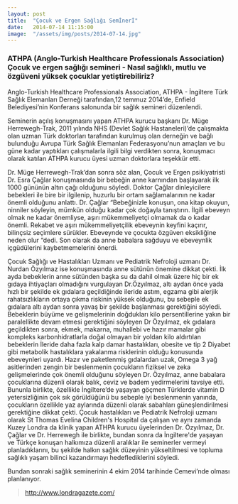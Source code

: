 ```yaml
---
layout: post
title:  "Çocuk ve Ergen Sağlığı Semİnerİ"
date:   2014-07-14 11:15:00
image:  "/assets/img/posts/2014-07-14.jpg"
---
```

### ATHPA (Anglo-Turkish Healthcare Professionals Association) Çocuk ve ergen sağlığı semineri - Nasıl sağlıklı, mutlu ve özgüveni yüksek çocuklar yetiştirebiliriz?


Anglo-Turkish Healthcare Professionals Association, ATHPA - İngiltere Türk Sağlık Elemanları Derneği tarafından,12 temmuz 2014’de, Enfield Belediyesi’nin Konferans salonunda bir sağlık semineri düzenlendi.

Seminerin açılış konuşmasını yapan ATHPA kurucu başkanı Dr. Müge Herrewegh-Trak, 2011 yılında NHS (Devlet Sağlık Hastaneleri)’de çalışmakta olan uzman Türk doktorları tarafından kurulmuş olan derneğin ve bağlı bulunduğu Avrupa Türk Sağlık Elemanları Federasyonu’nun amaçları ve bu güne kadar yaptıkları çalışmalarla ilgili bilgi verdikten sonra, konuşmacı olarak katılan ATHPA kurucu üyesi uzman doktorlara teşekkür etti.

Dr. Müge Herrewegh-Trak’dan sonra söz alan, Çocuk ve Ergen psikiyatristi Dr. Esra Çağlar konuşmasında bir bebeğin anne karnından başlayarak ilk 1000 gününün altın çağı olduğunu söyledi. Doktor Çağlar dinleyicilere bebekleri ile bire bir ilgilenip, huzurlu bir ortam sağlamalarının ne kadar önemli olduğunu anlattı. Dr. Çağlar “Bebeğinizle konuşun, ona kitap okuyun, ninniler söyleyin, mümkün olduğu kadar çok doğayla tanıştırın. İlgili ebeveyn olmak ne kadar önemliyse, aşırı mükemmeliyetçi olmamak da o kadar önemli. Rekabet ve aşırı mükemmeliyetçilik ebeveynin keyfini kaçırır, bilinçsiz seçimlere sürükler. Ebeveynde ve çocukta özgüven eksikliğine neden olur “dedi. Son olarak da anne babalara sağduyu ve ebeveynlik içgüdülerini kaybetmemelerini önerdi.

Çocuk Sağlığı ve Hastalıkları Uzmanı ve Pediatrik Nefroloji uzmanı Dr. Nurdan Özyılmaz ise konuşmasında anne sütünün önemine dikkat çekti. İlk ayda bebeklerin anne sütünden başka su da dahil olmak üzere hiç bir ek gıdaya ihtiyaçları olmadığını vurgulayan Dr.Özyılmaz, altı aydan önce yada hızlı bir şekilde ek gıdalara geçildiğinde ileride astım, egzama gibi alerjik rahatsızlıkların ortaya çıkma riskinin yüksek olduğunu, bu sebeple ek gıdalara altı aydan sonra yavaş bir şekilde başlanması gerektiğini söyledi. Bebeklerin büyüme ve gelişmelerinin doğdukları kilo persentillerine yakın bir paralellikte devam etmesi gerektiğini söyleyen Dr Özyılmaz, ek gıdalara geçildikten sonra, ekmek, makarna, muhallebi ve hazır mamalar gibi kompleks karbonhidratlarla doğal olmayan bir yoldan kilo aldırtılan bebeklerin İleride daha fazla kalp damar hastalıkları, obesite ve tip 2 Diyabet gibi metabolik hastalıklara yakalanma risklerinin olduğu konusunda ebeveynleri uyardı. Hazır ve paketlenmiş gıdalardan uzak, Omega 3 yağ asitlerinden zengin bir beslenmenin çocukların fiziksel ve zeka gelişmelerinde çok önemli olduğunu söyleyen Dr. Özyılmaz, anne babalara çocuklarına düzenli olarak balık, ceviz ve badem yedirmelerini tavsiye etti. Bununla birlikte, özellikle İngiltere’de yaşayan göçmen Türklerde vitamin D yetersizliğinin çok sık görüldüğünü bu sebeple iyi beslenmenin yanında, çocukların özellikle yaz aylarında düzenli olarak sabahları güneşlendirilmesi gerektiğine dikkat çekti. Çocuk hastalıkları ve Pediatrik Nefroloji uzmanı olarak St Thomas Evelina Children's Hospital da çalışan ve aynı zamanda Kuzey Londra da klinik yapan ATHPA kurucu üyelerinden Dr. Özyılmaz, Dr. Çağlar ve Dr. Herrewegh ile birlikte, bundan sonra da İngiltere'de yaşayan ve Türkçe konuşan halkımıza düzenli aralıklar ile seminerler vermeyi planladıklarını, bu şekilde halkın sağlık düzeyinin yükseltilmesi ve topluma sağlıklı yaşam bilinci kazandırmayı hedeflediklerini söyledi.

Bundan sonraki sağlık seminerinin 4 ekim 2014 tarihinde Cemevi’nde olması planlanıyor.


> http://www.londragazete.com/
